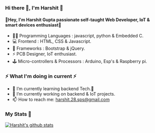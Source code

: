 <h3> Hi there 👋, I'm Harshit 🤵‍</h3>

<h4>📢Hey, I'm Harshit Gupta passionate self-taught Web Developer, IoT & smart devices enthusiast🎯</h4>

- 👨‍💻 Programming Languages : javascript, python & Embedded C. 
- 💻 Frontend : HTML, CSS & Javascript.
- 🦄 Frameworks : Bootstrap & jQuery.
- ⚡ PCB Designer, IoT enthusiast.
- 🕹️ Micro-controllers & Processors : Arduino, Esp's & Raspberry pi. 

<h3>⚡ What I'm doing in current ⚡</h3>

- 🌱 I’m currently learning backend Tech.🎯
- 🔭 I’m currently working on backend & IoT projects.
- 📫 How to reach me: harshit.28.sps@gmail.com

<h3>My Stats 💯</h3>

[![Harshit's github stats](https://github-readme-stats.vercel.app/api?username=harshitg123&show_icons=true&theme=tokyonight)](https://github.com/harshitg123/github-readme-stats)



